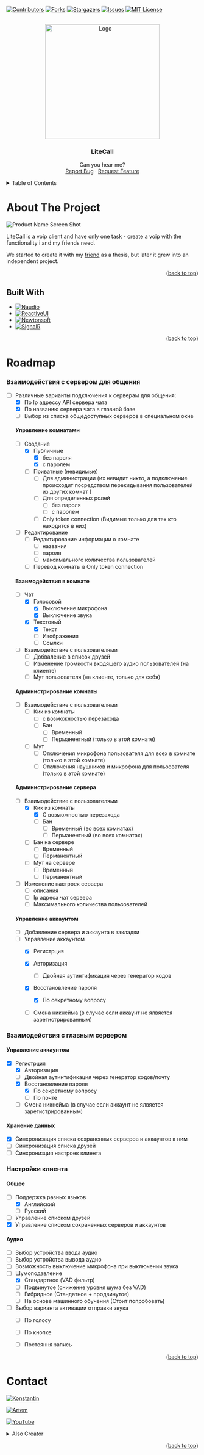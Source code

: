 <div id="top"></div>

<!-- PROJECT SHIELDS -->
[![Contributors][contributors-shield]][contributors-url]
[![Forks][forks-shield]][forks-url]
[![Stargazers][stars-shield]][stars-url]
[![Issues][issues-shield]][issues-url]
[![MIT License][license-shield]][license-url]

<!-- PROJECT LOGO -->
<br />
<div align="center">
  <a>
    <img src="https://raw.githubusercontent.com/Htomsik/Htomsik/main/Assets/LiteCall/LiteCallAppIcon.png" alt="Logo" width="300">
  </a>

<h3 align="center">LiteCall</h3>

  <p align="center">
    Can you hear me?
    <br />
    <a href="https://github.com/Htomsik/LiteCall/issues">Report Bug</a>
    ·
    <a href="https://github.com/Htomsik/LiteCall/issues">Request Feature</a>
  </p>
</div>


<!-- TABLE OF CONTENTS -->
<details>
  <summary>Table of Contents</summary>
  <ol>
    <li>
      <a href="#about-the-project">About The Project</a>
      <ul>
        <li><a href="#built-with">Built With</a></li>
      </ul>
    </li>
    <li><a href="#roadmap">Roadmap</a></li>
    <li><a href="#contact">Contact</a></li>
  </ol>
</details>



<!-- ABOUT THE PROJECT -->
# About The Project

![Product Name Screen Shot](https://raw.githubusercontent.com/Htomsik/Htomsik/main/Assets/LiteCall/Main.png)

LiteCall is a voip client and have only one task - create a voip with the functionality i and my friends need.

We started to create it with my [friend](https://github.com/Code-Nostra) as a thesis, but later it grew into an independent project.

<p align="right">(<a href="#top">back to top</a>)</p>


## Built With

* [![Naudio][NAudio-shield]][NAudio-url]
* [![ReactiveUI][ReactiveUI-shield]][ReactiveUI-url]
* [![Newtonsoft][Newtonsoft-shield]][Newtonsoft-url]
* [![SignalR][SignalR-shield]][SignalR-url]




<p align="right">(<a href="#top">back to top</a>)</p>


<!-- ROADMAP -->
# Roadmap

  ### Взаимодействия с сервером для общения

  - [ ] Различные варианты подключения к серверам для общения:
    - [x] По Ip адрессу API сервера чата
    - [x] По названию сервера чата в главной базе 
    - [ ] Выбор из списка общедоступных серверов в специальном окне
  
    #### Управление комнатами
    - [ ] Создание
      - [x] Публичные 
        - [x] без пароля
        - [x] с паролем
      - [ ] Приватные (невидимые) 
        - [ ] Для администрации (их невидит никто, а подключение происходит посредством перекидывания пользователей из других комнат )
        - [ ] Для определенных ролей 
          - [ ] без пароля
          - [ ] с паролем
        - [ ] Only token connection (Видимые только для тех кто находится в них)
    - [ ] Редактирование
      - [ ] Редактирование информации о комнате
        - [ ] названия
        - [ ] пароля
        - [ ] максимального количества пользователей
      - [ ] Перевод комнаты в Only token connection
      
    #### Взаимодействия в комнате
    - [ ] Чат
      - [x] Голосовой
        - [x] Выключение микрофона
        - [x] Выключение звука
      - [x] Текстовый
        - [x] Текст
        - [ ] Изображения
        - [ ] Ссылки
    - [ ] Взаимодействие с пользователями
      - [ ] Добваление в список друзей
      - [ ] Изменение громкости входящего аудио пользователей (на клиенте)
      - [ ] Мут пользователя (на клиенте, только для себя)

    #### Администрирование комнаты
      - [ ] Взаимодействие с пользователями
        - [ ] Кик из комнаты
          - [ ] с возможностью перезахода
          - [ ] Бан
            - [ ] Временный
            - [ ] Перманентный (только в этой комнате)
        - [ ] Мут
          - [ ] Отключения микрофона пользователя для всех в комнате (только в этой комнате)
          - [ ] Отключения наушников и микрофона для пользователя (только в этой комнате)

      #### Администрирование сервера
      - [ ] Взаимодействие с пользователями
        - [x] Кик из комнаты
          - [x] С возможностью перезахода
          - [ ] Бан
            - [ ] Временный (во всех комнатах)
            - [ ] Перманентный (во всех комнатах)
        - [ ] Бан на сервере
          - [ ] Временный
          - [ ] Перманентный
        - [ ] Мут на сервере
          - [ ] Временный
          - [ ] Перманентный
      - [ ] Изменение настроек сервера
        - [ ] описания
        - [ ] Ip адреса чат сервера
        - [ ] Максимального количества пользователей

      #### Управление аккаунтом
      - [ ] Добавление сервера и аккаунта в закладки
      - [ ] Управление аккаунтом
        - [x] Регистрция
        - [x] Авторизация
          - [ ] Двойная аутинтификация через генератор кодов
        - [x] Восстановление пароля
          - [x] По секретному вопросу
        - [ ] Смена никнейма (в случае если аккаунт не ялвяется зарегистрированным)
    

### Взаимодействия с главным сервером
#### Управление аккаунтом  
- [x] Регистрция
  - [x] Авторизация
  - [ ] Двойная аутинтификация через генератор кодов/почту
  - [x] Восстановление пароля 
    - [x] По секретному вопросу
    - [ ] По почте
  - [ ] Смена никнейма (в случае если аккаунт не ялвяется зарегистрированным)

#### Хранение данных
- [x] Синхронизация списка сохраненных серверов и аккаунтов к ним
- [ ] Синхронизация списка друзей
- [ ] Синхронизция настроек клиента

### Настройки клиента
#### Общее
- [ ] Поддержка разных языков
  - [x] Английский
  - [ ] Русский
- [ ] Управление списком друзей
- [x] Управление списком сохраненных серверов и аккаунтов

#### Аудио
- [ ] Выбор устройства ввода аудио
- [ ] Выбор устройства вывода аудио
- [ ] Возможность выключение микрофона при выключении звука 
- [ ] Шумоподавление
  - [x] Стандартное (VAD фильтр)
  - [ ] Подвинутое (снижение уровня шума без VAD)
  - [ ] Гибридное (Стандатное + продвинутое)
  - [ ] На основе машинного обучения (Стоит попробовать)
- [ ] Выбор варианта активации отправки звука
  - [ ] По голосу
  - [ ] По кнопке
  - [ ] Постояння запись
    







<p align="right">(<a href="#top">back to top</a>)</p>



<!-- CONTACT -->
# Contact

[![Konstantin](https://img.shields.io/badge/Konstantin-CLient-090909?style=for-the-badge&logo=vk&logoColor=red)](https://vk.com/jessnjake)

[![Artem](https://img.shields.io/badge/Artem-Servers-090909?style=for-the-badge&logo=vk&logoColor=blue)](https://vk.com/id506987182)

[![YouTube](https://img.shields.io/badge/LiteCall-YouTube-090909?style=for-the-badge&logo=YouTube&logoColor=FF0000)](https://www.youtube.com/watch?v=dQw4w9WgXcQ)

<details>
  <summary>Also Creator</summary>
<h1 align="center">Kifirka</h1>
<img src="https://raw.githubusercontent.com/Htomsik/Htomsik/main/Assets/ProileReadme/Chifirka.png">
</details>

<p align="right">(<a href="#top">back to top</a>)</p>

<!-- MARKDOWN LINKS & IMAGES -->
<!-- https://www.markdownguide.org/basic-syntax/#reference-style-links -->
[contributors-shield]: https://img.shields.io/github/contributors/Htomsik/LiteCall.svg?style=for-the-badge
[contributors-url]: https://github.com/Htomsik/LiteCall/graphs/contributors

[forks-shield]: https://img.shields.io/github/forks/Htomsik/LiteCall.svg?style=for-the-badge
[forks-url]: https://github.com/Htomsik/LiteCall/network/members

[stars-shield]: https://img.shields.io/github/stars/Htomsik/LiteCall.svg?style=for-the-badge
[stars-url]: https://github.com/Htomsik/LiteCall/stargazers

[issues-shield]: https://img.shields.io/github/issues/Htomsik/LiteCall.svg?style=for-the-badge
[issues-url]: https://github.com/othneildrew/Htomsik/LiteCall

[license-shield]: https://img.shields.io/github/license/Htomsik/LiteCall.svg?style=for-the-badge
[license-url]: https://github.com/Htomsik/LiteCall/blob/master/LICENSE.txt

[NAudio-shield]: https://img.shields.io/badge/NAudio-090909?style=for-the-badge&logo=
[NAudio-url]: https://github.com/naudio/NAudio

[ReactiveUI-shield]: https://img.shields.io/badge/ReacctiveUI-090909?style=for-the-badge&logo=
[ReactiveUI-url]: https://www.reactiveui.net/

[Newtonsoft-shield]: https://img.shields.io/badge/Json.NET-090909?style=for-the-badge&logo=
[Newtonsoft-url]: https://www.newtonsoft.com/json

[SignalR-shield]: https://img.shields.io/badge/SignalR-090909?style=for-the-badge&logo=
[SignalR-url]: https://docs.microsoft.com/ru-ru/aspnet/core/tutorials/signalr?view=aspnetcore-6.0&tabs=visual-studio


